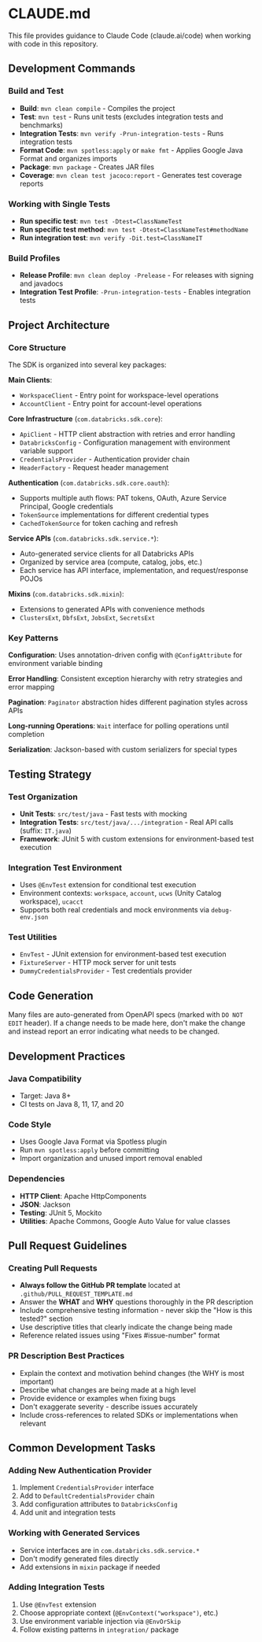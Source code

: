 # CLAUDE.md

This file provides guidance to Claude Code (claude.ai/code) when working with code in this repository.

## Development Commands

### Build and Test
- **Build**: `mvn clean compile` - Compiles the project
- **Test**: `mvn test` - Runs unit tests (excludes integration tests and benchmarks)
- **Integration Tests**: `mvn verify -Prun-integration-tests` - Runs integration tests
- **Format Code**: `mvn spotless:apply` or `make fmt` - Applies Google Java Format and organizes imports
- **Package**: `mvn package` - Creates JAR files
- **Coverage**: `mvn clean test jacoco:report` - Generates test coverage reports

### Working with Single Tests
- **Run specific test**: `mvn test -Dtest=ClassNameTest`
- **Run specific test method**: `mvn test -Dtest=ClassNameTest#methodName`
- **Run integration test**: `mvn verify -Dit.test=ClassNameIT`

### Build Profiles
- **Release Profile**: `mvn clean deploy -Prelease` - For releases with signing and javadocs
- **Integration Test Profile**: `-Prun-integration-tests` - Enables integration tests

## Project Architecture

### Core Structure
The SDK is organized into several key packages:

**Main Clients**:
- `WorkspaceClient` - Entry point for workspace-level operations
- `AccountClient` - Entry point for account-level operations

**Core Infrastructure** (`com.databricks.sdk.core`):
- `ApiClient` - HTTP client abstraction with retries and error handling
- `DatabricksConfig` - Configuration management with environment variable support
- `CredentialsProvider` - Authentication provider chain
- `HeaderFactory` - Request header management

**Authentication** (`com.databricks.sdk.core.oauth`):
- Supports multiple auth flows: PAT tokens, OAuth, Azure Service Principal, Google credentials
- `TokenSource` implementations for different credential types
- `CachedTokenSource` for token caching and refresh

**Service APIs** (`com.databricks.sdk.service.*`):
- Auto-generated service clients for all Databricks APIs
- Organized by service area (compute, catalog, jobs, etc.)
- Each service has API interface, implementation, and request/response POJOs

**Mixins** (`com.databricks.sdk.mixin`):
- Extensions to generated APIs with convenience methods
- `ClustersExt`, `DbfsExt`, `JobsExt`, `SecretsExt`

### Key Patterns

**Configuration**: Uses annotation-driven config with `@ConfigAttribute` for environment variable binding

**Error Handling**: Consistent exception hierarchy with retry strategies and error mapping

**Pagination**: `Paginator` abstraction hides different pagination styles across APIs

**Long-running Operations**: `Wait` interface for polling operations until completion

**Serialization**: Jackson-based with custom serializers for special types

## Testing Strategy

### Test Organization
- **Unit Tests**: `src/test/java` - Fast tests with mocking
- **Integration Tests**: `src/test/java/.../integration` - Real API calls (suffix: `IT.java`)
- **Framework**: JUnit 5 with custom extensions for environment-based test execution

### Integration Test Environment
- Uses `@EnvTest` extension for conditional test execution
- Environment contexts: `workspace`, `account`, `ucws` (Unity Catalog workspace), `ucacct`
- Supports both real credentials and mock environments via `debug-env.json`

### Test Utilities
- `EnvTest` - JUnit extension for environment-based test execution
- `FixtureServer` - HTTP mock server for unit tests
- `DummyCredentialsProvider` - Test credentials provider

## Code Generation
Many files are auto-generated from OpenAPI specs (marked with `DO NOT EDIT` header). If a change needs to be made here,
don't make the change and instead report an error indicating what needs to be changed.

## Development Practices

### Java Compatibility
- Target: Java 8+
- CI tests on Java 8, 11, 17, and 20

### Code Style
- Uses Google Java Format via Spotless plugin
- Run `mvn spotless:apply` before committing
- Import organization and unused import removal enabled

### Dependencies
- **HTTP Client**: Apache HttpComponents
- **JSON**: Jackson
- **Testing**: JUnit 5, Mockito
- **Utilities**: Apache Commons, Google Auto Value for value classes

## Pull Request Guidelines

### Creating Pull Requests
- **Always follow the GitHub PR template** located at `.github/PULL_REQUEST_TEMPLATE.md`
- Answer the **WHAT** and **WHY** questions thoroughly in the PR description
- Include comprehensive testing information - never skip the "How is this tested?" section
- Use descriptive titles that clearly indicate the change being made
- Reference related issues using "Fixes #issue-number" format

### PR Description Best Practices
- Explain the context and motivation behind changes (the WHY is most important)
- Describe what changes are being made at a high level 
- Provide evidence or examples when fixing bugs
- Don't exaggerate severity - describe issues accurately
- Include cross-references to related SDKs or implementations when relevant

## Common Development Tasks

### Adding New Authentication Provider
1. Implement `CredentialsProvider` interface
2. Add to `DefaultCredentialsProvider` chain
3. Add configuration attributes to `DatabricksConfig`
4. Add unit and integration tests

### Working with Generated Services
- Service interfaces are in `com.databricks.sdk.service.*`
- Don't modify generated files directly
- Add extensions in `mixin` package if needed

### Adding Integration Tests
1. Use `@EnvTest` extension
2. Choose appropriate context (`@EnvContext("workspace")`, etc.)
3. Use environment variable injection via `@EnvOrSkip`
4. Follow existing patterns in `integration/` package